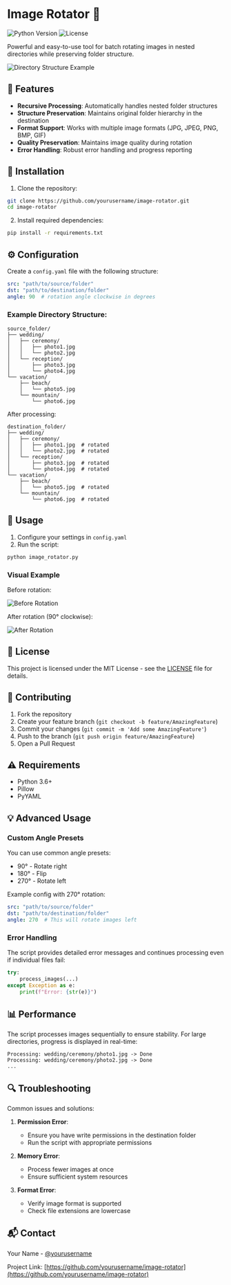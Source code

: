 # Image Rotator 🔄

![Python Version](https://img.shields.io/badge/python-3.6+-blue.svg)
![License](https://img.shields.io/badge/license-MIT-green.svg)

Powerful and easy-to-use tool for batch rotating images in nested directories while preserving folder structure.

<img src="/api/placeholder/800/400" alt="Directory Structure Example" />

## 🌟 Features

- **Recursive Processing**: Automatically handles nested folder structures
- **Structure Preservation**: Maintains original folder hierarchy in the destination
- **Format Support**: Works with multiple image formats (JPG, JPEG, PNG, BMP, GIF)
- **Quality Preservation**: Maintains image quality during rotation
- **Error Handling**: Robust error handling and progress reporting

## 🚀 Installation

1. Clone the repository:
```bash
git clone https://github.com/yourusername/image-rotator.git
cd image-rotator
```

2. Install required dependencies:
```bash
pip install -r requirements.txt
```

## ⚙️ Configuration

Create a `config.yaml` file with the following structure:

```yaml
src: "path/to/source/folder"
dst: "path/to/destination/folder"
angle: 90  # rotation angle clockwise in degrees
```

### Example Directory Structure:

```
source_folder/
├── wedding/
│   ├── ceremony/
│   │   ├── photo1.jpg
│   │   └── photo2.jpg
│   └── reception/
│       ├── photo3.jpg
│       └── photo4.jpg
└── vacation/
    ├── beach/
    │   └── photo5.jpg
    └── mountain/
        └── photo6.jpg
```

After processing:

```
destination_folder/
├── wedding/
│   ├── ceremony/
│   │   ├── photo1.jpg  # rotated
│   │   └── photo2.jpg  # rotated
│   └── reception/
│       ├── photo3.jpg  # rotated
│       └── photo4.jpg  # rotated
└── vacation/
    ├── beach/
    │   └── photo5.jpg  # rotated
    └── mountain/
        └── photo6.jpg  # rotated
```

## 🎯 Usage

1. Configure your settings in `config.yaml`
2. Run the script:
```bash
python image_rotator.py
```

### Visual Example

Before rotation:

<img src="/api/placeholder/400/300" alt="Before Rotation" />

After rotation (90° clockwise):

<img src="/api/placeholder/300/400" alt="After Rotation" />

## 📝 License

This project is licensed under the MIT License - see the [LICENSE](LICENSE) file for details.

## 🤝 Contributing

1. Fork the repository
2. Create your feature branch (`git checkout -b feature/AmazingFeature`)
3. Commit your changes (`git commit -m 'Add some AmazingFeature'`)
4. Push to the branch (`git push origin feature/AmazingFeature`)
5. Open a Pull Request

## ⚠️ Requirements

- Python 3.6+
- Pillow
- PyYAML

## 💡 Advanced Usage

### Custom Angle Presets

You can use common angle presets:
- 90° - Rotate right
- 180° - Flip
- 270° - Rotate left

Example config with 270° rotation:
```yaml
src: "path/to/source/folder"
dst: "path/to/destination/folder"
angle: 270  # This will rotate images left
```

### Error Handling

The script provides detailed error messages and continues processing even if individual files fail:

```python
try:
    process_images(...)
except Exception as e:
    print(f"Error: {str(e)}")
```

## 📊 Performance

The script processes images sequentially to ensure stability. For large directories, progress is displayed in real-time:

```
Processing: wedding/ceremony/photo1.jpg -> Done
Processing: wedding/ceremony/photo2.jpg -> Done
...
```

## 🔍 Troubleshooting

Common issues and solutions:

1. **Permission Error**:
   - Ensure you have write permissions in the destination folder
   - Run the script with appropriate permissions

2. **Memory Error**:
   - Process fewer images at once
   - Ensure sufficient system resources

3. **Format Error**:
   - Verify image format is supported
   - Check file extensions are lowercase

## 📬 Contact

Your Name - [@yourusername](https://twitter.com/yourusername)

Project Link: [https://github.com/yourusername/image-rotator](https://github.com/yourusername/image-rotator)
